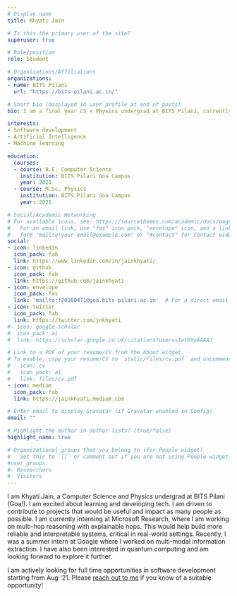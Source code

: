 ```yaml
---
# Display name
title: Khyati Jain

# Is this the primary user of the site?
superuser: true

# Role/position
role: Student

# Organizations/Affiliations
organizations:
- name: BITS Pilani
  url: "https://bits-pilani.ac.in/"

# Short bio (displayed in user profile at end of posts)
bio: I am a final year CS + Physics undergrad at BITS Pilani, currently interning at Microsoft Research.

interests:
- Software development
- Artificial Intelligence
- Machine learning

education:
  courses:
  - course: B.E. Computer Science
    institution: BITS Pilani Goa Campus
    year: 2021
  - course: M.Sc. Physics
    institution: BITS Pilani Goa Campus
    year: 2021

# Social/Academic Networking
# For available icons, see: https://sourcethemes.com/academic/docs/page-builder/#icons
#   For an email link, use "fas" icon pack, "envelope" icon, and a link in the
#   form "mailto:your-email@example.com" or "#contact" for contact widget.
social:
- icon: linkedin
  icon_pack: fab
  link: https://www.linkedin.com/in/jainkhyati/
- icon: github
  icon_pack: fab
  link: https://github.com/jainkhyati
- icon: envelope
  icon_pack: fas
  link: 'mailto:f20160471@goa.bits-pilani.ac.in'  # For a direct email link, use "mailto:test@example.org".
- icon: twitter
  icon_pack: fab
  link: https://twitter.com/jnkhyati
#- icon: google-scholar
#  icon_pack: ai
#  link: https://scholar.google.co.uk/citations?user=sIwtMXoAAAAJ

# Link to a PDF of your resume/CV from the About widget.
# To enable, copy your resume/CV to `static/files/cv.pdf` and uncomment the lines below.
# - icon: cv
#   icon_pack: ai
#   link: files/cv.pdf
- icon: medium
  icon_pack: fab
  link: https://jainkhyati.medium.com

# Enter email to display Gravatar (if Gravatar enabled in Config)
email: ""

# Highlight the author in author lists? (true/false)
highlight_name: true

# Organizational groups that you belong to (for People widget)
#   Set this to `[]` or comment out if you are not using People widget.
#user_groups:
#- Researchers
#- Visitors
---
```


I am Khyati Jain, a Computer Science and Physics undergrad at BITS Pilani (Goa!). I am excited about learning and developing tech. I am driven to contribute to projects that would be useful and impact as many people as possible. I am currently interning at Microsoft Research, where I am working on multi-hop reasoning with explainable hops. This would help build more reliable and interpretable systems, critical in real-world settings. Recently, I was a summer intern at Google where I worked on multi-modal information extraction. I have also been interested in quantum computing and am looking forward to explore it further.

I am actively looking for full time opportunities in software development starting from Aug '21. Please [reach out to me](mailto:f20160471@goa.bits-pilani.ac.in) if you know of a suitable opportunity!
